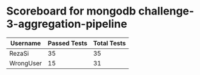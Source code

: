 # Scoreboard for mongodb challenge-3-aggregation-pipeline

| Username   | Passed Tests | Total Tests |
|------------|--------------|-------------|
| RezaSi | 35 | 35 |
| WrongUser | 15 | 31 |

